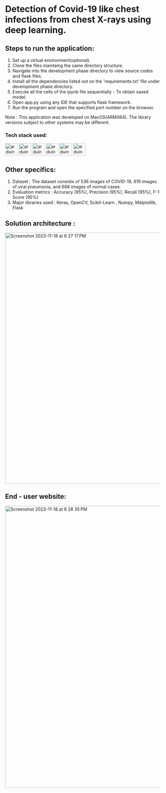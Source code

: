 # Detection of Covid-19 like chest infections from chest X-rays using deep learning.


## Steps to run the application:
1. Set up a virtual environment(optional).
2. Clone the files maintaing the same directory structure.
3. Navigate into the development phase directory to view source codes and flask files.
4. Install all the dependencies listed out on the 'requirements.txt' file under development phase directory.
5. Execute all the cells of the ipynb file sequentially - To obtain saved model.
6. Open app.py using any IDE that supports flask framework.
7. Run the program and open the specified port number on the browser.

Note : This application was developed on MacOS(ARMX64). The library versions subject to other systems may be different.

### Tech stack used:

<img src="https://cdn.worldvectorlogo.com/logos/python-5.svg" alt="arduino" width="40" height="40"/> <img src="https://cdn.worldvectorlogo.com/logos/tensorflow-2.svg" alt="arduino" width="40" height="40"/> <img src="https://cdn.worldvectorlogo.com/logos/numpy-1.svg" alt="arduino" width="40" height="40"/> <img src="https://cdn.worldvectorlogo.com/logos/html-1.svg" alt="arduino" width="40" height="40"/> <img src="https://cdn.worldvectorlogo.com/logos/css-3.svg" alt="arduino" width="40" height="40"/> <img src="https://cdn.worldvectorlogo.com/logos/logo-javascript.svg" alt="arduino" width="40" height="40"/>

## Other specifics:
1. Dataset : The dataset consists of 536 images of COVID-19, 619 images of viral pneumonia, and 668 images of normal cases.
2. Evaluation metrics : Accuracy (95%), Precision (95%), Recall (95%), F-1 Score (95%)
3. Major libraries used : Keras, OpenCV, Scikit-Learn , Numpy, Matplotlib, Flask

## Solution architecture :

<img width="812" alt="Screenshot 2023-11-18 at 6 27 17 PM" src="https://github.com/rulezcasa/X---Ray-classification/assets/108048779/eeb50e15-42eb-41c4-a37c-ab8153ecc6fb">

## End - user website:

<img width="912" alt="Screenshot 2023-11-18 at 6 28 35 PM" src="https://github.com/rulezcasa/X---Ray-classification/assets/108048779/c92e4e5d-0c1b-4bab-9eec-2b92506d55f6">

